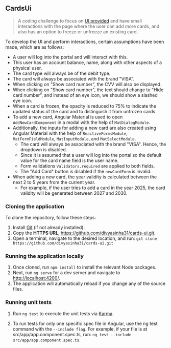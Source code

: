 ## CardsUi

> A coding challenge to focus on [UI provided](https://xd.adobe.com/view/80c753f2-db2f-4dfc-b6c2-ce39a4c787f0-d594/screen/7d8639be-16a2-4dc6-9ddc-c3bcd8d8f1ee/) and have small interactions with the page where the user can add more cards, and also has an option to freeze or unfreeze an existing card.

To develop the UI and perform interactions, certain assumptions have been made, which are as follows:
- A user will log into the portal and will interact with this.
- This user has an account balance, name, along with other aspects of a physical user.
- The card type will always be of the debit type.
- The card will always be associated with the brand "VISA".
- When clicking on "Show card number", the CVV will also be displayed.
- When clicking on "Show card number", the text should change to "Hide card number", and instead of an eye icon, we should show a slashed eye icon.
- When a card is frozen, the opacity is reduced to 75% to indicate the updated status of the card and to distinguish it from unfrozen cards.
- To add a new card, Angular Material is used to open `AddNewCardComponent` in a modal with the help of `MatDialogModule`.
- Additionally, the inputs for adding a new card are also created using Angular Material with the help of `ReactiveFormsModule`, `MatFormFieldModule`, `MatInputModule`, and `MatSelectModule`.
    - The card will always be associated with the brand "VISA". Hence, the dropdown is disabled.
    - Since it is assumed that a user will log into the portal so the default value for the card name field is the user name.
    - Form validations `Validators.required` are applied to both fields.
    - The "Add Card" button is disabled if the `newCardForm` is invalid.
- When adding a new card, the year validity is calculated between the next 2 to 5 years from the current year.
    - For example, if the user tries to add a card in the year 2025, the card validity will be generated between 2027 and 2030.

### Cloning the application
To clone the repository, follow these steps:

1. Install [Git](https://git-scm.com/downloads) (if not already installed).
2. Copy the **HTTPS URL**, https://github.com/divyasinha31/cards-ui.git.
3. Open a terminal, navigate to the desired location, and run: `git clone https://github.com/divyasinha31/cards-ui.git`

### Running the application locally

1. Once cloned, run `npm install` to install the relevant Node packages.
2. Next, run `ng serve` for a dev server and navigate to [http://localhost:4200/](http://localhost:4200/).
3. The application will automatically reload if you change any of the source files.

### Running unit tests

1. Run `ng test` to execute the unit tests via [Karma](https://karma-runner.github.io).

2. To run tests for only one specific spec file in Angular, use the ng test command with the `--include flag`. For example, if your file is at src/app/app.component.spec.ts, run: `ng test --include src/app/app.component.spec.ts`.